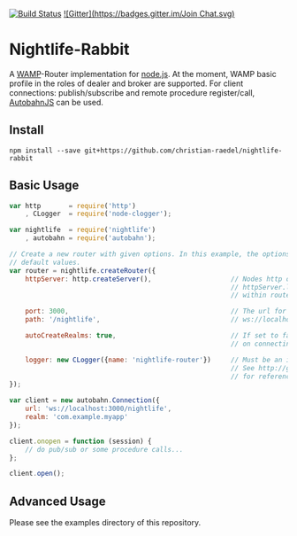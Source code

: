 [![Build Status](https://travis-ci.org/christian-raedel/nightlife-rabbit.svg?branch=master)](https://travis-ci.org/christian-raedel/nightlife-rabbit)
[![Gitter](https://badges.gitter.im/Join Chat.svg)](https://gitter.im/christian-raedel/nightlife-rabbit?utm_source=badge&utm_medium=badge&utm_campaign=pr-badge&utm_content=badge)

# Nightlife-Rabbit #

A [WAMP](http://wamp.ws)-Router implementation for [node.js](http://nodejs.org).
At the moment, WAMP basic profile in the roles of dealer and broker are supported.
For client connections: publish/subscribe and remote procedure register/call,
[AutobahnJS](http://autobahn.ws/js) can be used.

## Install ##

```
npm install --save git+https://github.com/christian-raedel/nightlife-rabbit
```

## Basic Usage ##

``` Javascript
var http       = require('http')
    , CLogger  = require('node-clogger');

var nightlife  = require('nightlife')
    , autobahn = require('autobahn');

// Create a new router with given options. In this example, the options are the
// default values.
var router = nightlife.createRouter({
    httpServer: http.createServer(),                    // Nodes http or https server can be used.
                                                        // httpServer.listen() will be called from
                                                        // within router constructor.

    port: 3000,                                         // The url for client connections will be:
    path: '/nightlife',                                 // ws://localhost:3000/nightlife.

    autoCreateRealms: true,                             // If set to false, an exception will be thrown
                                                        // on connecting to a non-existent realm.

    logger: new CLogger({name: 'nightlife-router'})     // Must be an instance of 'node-clogger'.
                                                        // See http://github.com/christian-raedel/node-clogger
                                                        // for reference...
});

var client = new autobahn.Connection({
    url: 'ws://localhost:3000/nightlife',
    realm: 'com.example.myapp'
});

client.onopen = function (session) {
    // do pub/sub or some procedure calls...
};

client.open();
```

## Advanced Usage ##

Please see the examples directory of this repository.
